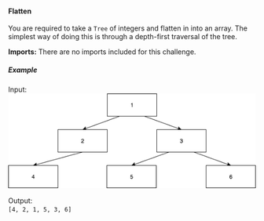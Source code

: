 #### Flatten

You are required to take a `Tree` of integers and flatten in into an array.
The simplest way of doing this is through a depth-first traversal of the tree. 

**Imports:** There are no imports included for this challenge. 

##### Example

Input:  
![](tree.png)

Output:  
`[4, 2, 1, 5, 3, 6]`
